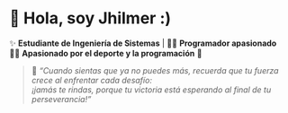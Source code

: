 # 👋 Hola, soy Jhilmer :)

✨ **Estudiante de Ingeniería de Sistemas** | 👨‍💻 **Programador apasionado**  
🏃‍♂️ **Apasionado por el deporte y la programación** 👊  

> 🚀 _“Cuando sientas que ya no puedes más, recuerda que tu fuerza crece al enfrentar cada desafío:  
> ¡jamás te rindas, porque tu victoria está esperando al final de tu perseverancia!”_
